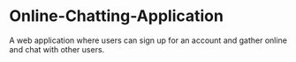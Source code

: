 # Online-Chatting-Application
A web application where users can sign up for an account and gather online and chat with other users.
